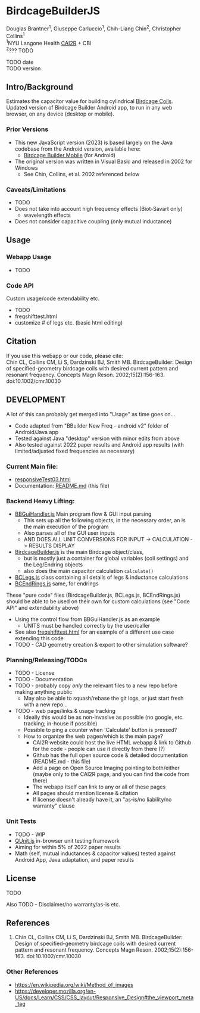 # BirdcageBuilderJS
Douglas Brantner<sup>1</sup>, Giuseppe Carluccio<sup>1</sup>, Chih-Liang Chin<sup>2</sup>, Christopher Collins<sup>1</sup>  
<sup>1</sup>NYU Langone Health [CAI2R](https://cai2r.net) + CBI  
<sup>2</sup>??? TODO

TODO date  
TODO version


## Intro/Background
Estimates the capacitor value for building cylindrical [Birdcage Coils](https://mriquestions.com/birdcage-coil.html).  
Updated version of Birdcage Builder Android app, to run in any web browser, on any device (desktop or mobile).

### Prior Versions
- This new JavaScript version (2023) is based largely on the Java codebase from the Android version, available here:
  - [Birdcage Builder Mobile](https://cai2r.net/resources/birdcagebuilder-mobile/) (for Android)
- The original version was written in Visual Basic and released in 2002 for Windows
  - See Chin, Collins, et al. 2002 referenced below

### Caveats/Limitations
- TODO
- Does not take into account high frequency effects (Biot-Savart only)
  -   wavelength effects
-   Does not consider capacitive coupling (only mutual inductance)

## Usage

### Webapp Usage
- TODO

### Code API
Custom usage/code extendability etc.
- TODO
- freqshifttest.html
- customize # of legs etc. (basic html editing)

## Citation
If you use this webapp or our code, please cite:  
Chin CL, Collins CM, Li S, Dardzinski BJ, Smith MB. BirdcageBuilder: Design of specified-geometry birdcage coils with desired current pattern and resonant frequency. Concepts Magn Reson. 2002;15(2):156-163. doi:10.1002/cmr.10030

## DEVELOPMENT
A lot of this can probably get merged into "Usage" as time goes on...
- Code adapted from "BBuilder New Freq - android v2" folder of Android/Java app
- Tested against Java "desktop" version with minor edits from above
- Also tested against 2022 paper results and Android app results (with limited/adjusted fixed frequencies as necessary)

### Current Main file: 
- [responsiveTest03.html](responsiveTest03.html)
- Documentation: [README.md](README.md) (this file)

### Backend Heavy Lifting:
- [BBGuiHandler.js](BBGuiHandler.js) Main program flow & GUI input parsing
  - This sets up all the following objects, in the necessary order, an is the main execution of the program
  - Also parses all of the GUI user inputs 
  - AND DOES ALL UNIT CONVERSIONS FOR INPUT -> CALCULATION -> RESULTS DISPLAY
- [BirdcageBuilder.js](BirdcageBuilder.js) is the main Birdcage object/class, 
  - but is mostly just a container for global variables (coil settings) and the Leg/Endring objects
  - also does the main capacitor calculation `calculate()`
- [BCLegs.js](BCLegs.js) class containing all details of legs & inductance calculations
- [BCEndRings.js](BCEndRings.js) same, for endrings

These "pure code" files (BirdcageBuilder.js, BCLegs.js, BCEndRings.js) should be able to be used on their own for custom calculations (see "Code API" and extendability above)
- Using the control flow from BBGuiHandler.js as an example
  - UNITS must be handled correctly by the user/caller
- See also [freqshifttest.html](freqshifttest.html) for an example of a different use case extending this code
- TODO - CAD geometry creation & export to other simulation software?

### Planning/Releasing/TODOs
- TODO - License
- TODO - Documentation
- TODO - probably copy *only* the relevant files to a new repo before making anything public
  - May also be able to squash/rebase the git logs, or just start fresh with a new repo...
- TODO - web page/links & usage tracking
  - Ideally this would be as non-invasive as possible (no google, etc. tracking; in-house if possible)
  - Possible to ping a counter when 'Calculate' button is pressed?
  - How to organize the web pages/which is the main page?
    - CAI2R website could host the live HTML webapp & link to Github for the code - people can use it directly from there (?)
    - Github has the full open source code & detailed documentation (README.md - this file)
    - Add a page on Open Source Imaging pointing to both/either (maybe only to the CAI2R page, and you can find the code from there)
    - The webapp itself can link to any or all of these pages
    - All pages should mention license & citation
    - If license doesn't already have it, an "as-is/no liability/no warranty" clause

### Unit Tests
- TODO - WIP
- [QUnit.js](https://qunitjs.com) in-browser unit testing framework
- Aiming for within 5% of 2022 paper results
- Math (self, mutual inductances & capacitor values) tested against Android App, Java adaptation, and paper results

## License
TODO

Also TODO - Disclaimer/no warranty/as-is etc.

## References
1. Chin CL, Collins CM, Li S, Dardzinski BJ, Smith MB. BirdcageBuilder: Design of specified-geometry birdcage coils with desired current pattern and resonant frequency. Concepts Magn Reson. 2002;15(2):156-163. doi:10.1002/cmr.10030

### Other References
- https://en.wikipedia.org/wiki/Method_of_images
- https://developer.mozilla.org/en-US/docs/Learn/CSS/CSS_layout/Responsive_Design#the_viewport_meta_tag
